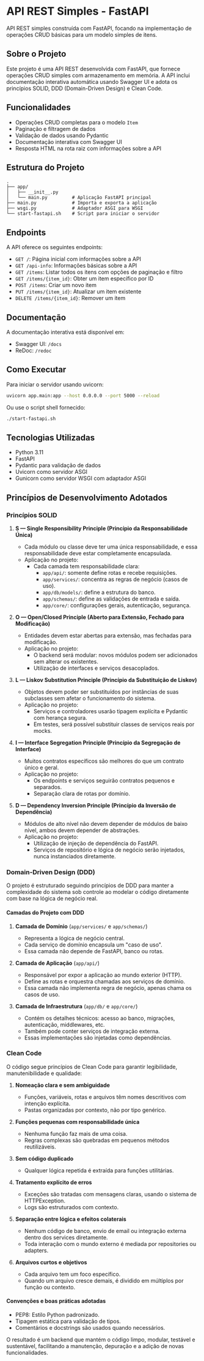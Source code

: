# API REST Simples - FastAPI

API REST simples construída com FastAPI, focando na implementação de operações CRUD básicas para um modelo simples de itens.

## Sobre o Projeto

Este projeto é uma API REST desenvolvida com FastAPI, que fornece operações CRUD simples com armazenamento em memória. A API inclui documentação interativa automática usando Swagger UI e adota os princípios SOLID, DDD (Domain-Driven Design) e Clean Code.

## Funcionalidades

- Operações CRUD completas para o modelo `Item`
- Paginação e filtragem de dados
- Validação de dados usando Pydantic
- Documentação interativa com Swagger UI
- Resposta HTML na rota raiz com informações sobre a API

## Estrutura do Projeto

```
.
├── app/
│   ├── __init__.py
│   └── main.py         # Aplicação FastAPI principal
├── main.py             # Importa e exporta a aplicação
├── wsgi.py             # Adaptador ASGI para WSGI
└── start-fastapi.sh    # Script para iniciar o servidor
```

## Endpoints

A API oferece os seguintes endpoints:

- `GET /`: Página inicial com informações sobre a API
- `GET /api-info`: Informações básicas sobre a API
- `GET /items`: Listar todos os itens com opções de paginação e filtro
- `GET /items/{item_id}`: Obter um item específico por ID
- `POST /items`: Criar um novo item
- `PUT /items/{item_id}`: Atualizar um item existente
- `DELETE /items/{item_id}`: Remover um item

## Documentação

A documentação interativa está disponível em:

- Swagger UI: `/docs`
- ReDoc: `/redoc`

## Como Executar

Para iniciar o servidor usando uvicorn:

```bash
uvicorn app.main:app --host 0.0.0.0 --port 5000 --reload
```

Ou use o script shell fornecido:

```bash
./start-fastapi.sh
```

## Tecnologias Utilizadas

- Python 3.11
- FastAPI
- Pydantic para validação de dados
- Uvicorn como servidor ASGI
- Gunicorn como servidor WSGI com adaptador ASGI

## Princípios de Desenvolvimento Adotados

### Princípios SOLID

1. **S — Single Responsibility Principle (Princípio da Responsabilidade Única)**
   - Cada módulo ou classe deve ter uma única responsabilidade, e essa responsabilidade deve estar completamente encapsulada.
   - Aplicação no projeto:
     - Cada camada tem responsabilidade clara:
       - `app/api/`: somente define rotas e recebe requisições.
       - `app/services/`: concentra as regras de negócio (casos de uso).
       - `app/db/models/`: define a estrutura do banco.
       - `app/schemas/`: define as validações de entrada e saída.
       - `app/core/`: configurações gerais, autenticação, segurança.

2. **O — Open/Closed Principle (Aberto para Extensão, Fechado para Modificação)**
   - Entidades devem estar abertas para extensão, mas fechadas para modificação.
   - Aplicação no projeto:
     - O backend será modular: novos módulos podem ser adicionados sem alterar os existentes.
     - Utilização de interfaces e serviços desacoplados.

3. **L — Liskov Substitution Principle (Princípio da Substituição de Liskov)**
   - Objetos devem poder ser substituídos por instâncias de suas subclasses sem afetar o funcionamento do sistema.
   - Aplicação no projeto:
     - Serviços e controladores usarão tipagem explícita e Pydantic com herança segura.
     - Em testes, será possível substituir classes de serviços reais por mocks.

4. **I — Interface Segregation Principle (Princípio da Segregação de Interface)**
   - Muitos contratos específicos são melhores do que um contrato único e geral.
   - Aplicação no projeto:
     - Os endpoints e serviços seguirão contratos pequenos e separados.
     - Separação clara de rotas por domínio.

5. **D — Dependency Inversion Principle (Princípio da Inversão de Dependência)**
   - Módulos de alto nível não devem depender de módulos de baixo nível, ambos devem depender de abstrações.
   - Aplicação no projeto:
     - Utilização de injeção de dependência do FastAPI.
     - Serviços de repositório e lógica de negócio serão injetados, nunca instanciados diretamente.

### Domain-Driven Design (DDD)

O projeto é estruturado seguindo princípios de DDD para manter a complexidade do sistema sob controle ao modelar o código diretamente com base na lógica de negócio real.

#### Camadas do Projeto com DDD

1. **Camada de Domínio** (`app/services/` e `app/schemas/`)
   - Representa a lógica de negócio central.
   - Cada serviço de domínio encapsula um "caso de uso".
   - Essa camada não depende de FastAPI, banco ou rotas.

2. **Camada de Aplicação** (`app/api/`)
   - Responsável por expor a aplicação ao mundo exterior (HTTP).
   - Define as rotas e orquestra chamadas aos serviços de domínio.
   - Essa camada não implementa regra de negócio, apenas chama os casos de uso.

3. **Camada de Infraestrutura** (`app/db/` e `app/core/`)
   - Contém os detalhes técnicos: acesso ao banco, migrações, autenticação, middlewares, etc.
   - Também pode conter serviços de integração externa.
   - Essas implementações são injetadas como dependências.

### Clean Code

O código segue princípios de Clean Code para garantir legibilidade, manutenibilidade e qualidade:

1. **Nomeação clara e sem ambiguidade**
   - Funções, variáveis, rotas e arquivos têm nomes descritivos com intenção explícita.
   - Pastas organizadas por contexto, não por tipo genérico.

2. **Funções pequenas com responsabilidade única**
   - Nenhuma função faz mais de uma coisa.
   - Regras complexas são quebradas em pequenos métodos reutilizáveis.

3. **Sem código duplicado**
   - Qualquer lógica repetida é extraída para funções utilitárias.

4. **Tratamento explícito de erros**
   - Exceções são tratadas com mensagens claras, usando o sistema de HTTPException.
   - Logs são estruturados com contexto.

5. **Separação entre lógica e efeitos colaterais**
   - Nenhum código de banco, envio de email ou integração externa dentro dos services diretamente.
   - Toda interação com o mundo externo é mediada por repositories ou adapters.

6. **Arquivos curtos e objetivos**
   - Cada arquivo tem um foco específico.
   - Quando um arquivo cresce demais, é dividido em múltiplos por função ou contexto.

#### Convenções e boas práticas adotadas
- PEP8: Estilo Python padronizado.
- Tipagem estática para validação de tipos.
- Comentários e docstrings são usados quando necessários.

O resultado é um backend que mantém o código limpo, modular, testável e sustentável, facilitando a manutenção, depuração e a adição de novas funcionalidades.